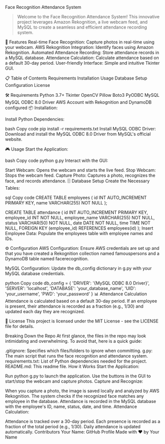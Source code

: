 Face Recognition Attendance System
> Welcome to the Face Recognition Attendance System! This innovative project leverages Amazon Rekognition, a live webcam feed, and MySQL to create a seamless and efficient attendance recording system.

🚀 Features
Real-time Face Recognition: Capture photos in real-time using your webcam.
AWS Rekognition Integration: Identify faces using Amazon Rekognition.
Automated Attendance Recording: Store attendance records in a MySQL database.
Attendance Calculation: Calculate attendance based on a default 30-day period.
User-friendly Interface: Simple and intuitive Tkinter GUI.

📋 Table of Contents
Requirements
Installation
Usage
Database Setup
Configuration
License

🛠 Requirements
Python 3.7+
Tkinter
OpenCV
Pillow
Boto3
PyODBC
MySQL
MySQL ODBC 8.0 Driver
AWS Account with Rekognition and DynamoDB configured
📦 Installation:

Install Python Dependencies:

bash
Copy code
pip install -r requirements.txt
Install MySQL ODBC Driver:
Download and install the MySQL ODBC 8.0 Driver from MySQL's official website.

🎮 Usage
Start the Application:

bash
Copy code
python g.py
Interact with the GUI:

Start Webcam: Opens the webcam and starts the live feed.
Stop Webcam: Stops the webcam feed.
Capture Photo: Captures a photo, recognizes the face, and records attendance.
🗄️ Database Setup
Create the Necessary Tables:

sql
Copy code
CREATE TABLE employees (
    id INT AUTO_INCREMENT PRIMARY KEY,
    name VARCHAR(255) NOT NULL
);

CREATE TABLE attendance (
    id INT AUTO_INCREMENT PRIMARY KEY,
    employee_id INT NOT NULL,
    employee_name VARCHAR(255) NOT NULL,
    status VARCHAR(50) NOT NULL,
    date DATE NOT NULL,
    time TIME NOT NULL,
    FOREIGN KEY (employee_id) REFERENCES employees(id)
);
Insert Employee Data:
Populate the employees table with employee names and IDs.

⚙️ Configuration
AWS Configuration:
Ensure AWS credentials are set up and that you have created a Rekognition collection named famouspersons and a DynamoDB table named facerecognition.

MySQL Configuration:
Update the db_config dictionary in g.py with your MySQL database credentials.

python
Copy code
db_config = {
    'DRIVER': '{MySQL ODBC 8.0 Driver}',
    'SERVER': 'localhost',
    'DATABASE': 'your_database_name',
    'UID': 'your_username',
    'PWD': 'your_password'
}
📊 Attendance Calculation
Attendance is calculated based on a default 30-day period. If an employee is present, their attendance is recorded as a fraction (e.g., 1/30) and updated each day they are recognized.

📄 License
This project is licensed under the MIT License - see the LICENSE file for details.

Breaking Down the Repo
At first glance, the files in the repo may look intimidating and overwhelming. To avoid that, here is a quick guide:

.gitignore: Specifies which files/folders to ignore when committing.
g.py: The main script that runs the face recognition and attendance system.
requirements.txt: List of Python dependencies needed for the project.
README.md: This readme file.
How it Works
Start the Application:

Run python g.py to launch the application.
Use the buttons in the GUI to start/stop the webcam and capture photos.
Capture and Recognize:

When you capture a photo, the image is saved locally and analyzed by AWS Rekognition.
The system checks if the recognized face matches any employee in the database.
Attendance is recorded in the MySQL database with the employee's ID, name, status, date, and time.
Attendance Calculation:

Attendance is tracked over a 30-day period.
Each presence is recorded as a fraction of the total period (e.g., 1/30).
Daily attendance is updated automatically.
Contributors
Your Name: GitHub Profile
Made with ❤️ by Your Name
